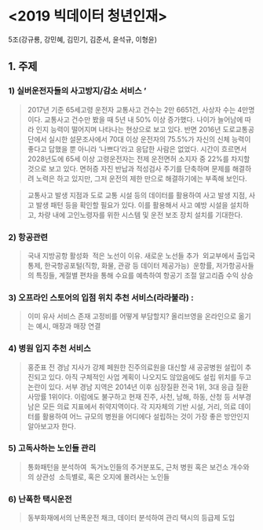 # <2019 빅데이터 청년인재>


5조(강규룡, 강민혜, 김민기, 김준서, 윤석규, 이형윤)


## 1. 주제

### 1) 실버운전자들의 사고방지/감소 서비스 ’

  > 2017년 기준 65세고령 운전자 교통사고 건수는 2만 6651건, 사상자 수는 4만명이다. 교통사고 건수만 봤을 때 5년 내 50% 이상 증가했다. 나이가 늘어남에 따라 인지 능력이 떨어지며 나타나는 현상으로 보고 있다. 반면 2016년 도로교통공단에서 실시한 설문조사에서 70대 이상 운전자의 75.5%가 자신의 신체 능력이 좋다고 답했을 뿐 아니라 ‘나쁘다’라고 응답한 사람은 없었다. 시간이 흐르면서 2028년도에 65세 이상 고령운전자는 전제 운전면허 소지자 중 22%를 차지할 것으로 보고 있다. 면허증 자진 반납과 적성검사 주기를 단축하며 문제를 해결하려 노력은 하고 있지만, 그저 운전의 제한 만으로 해결하기에는 부족해 보인다.
  
  > 교통사고 발생 지점과 도로 교통 시설 등의 데이터를 활용하여 사고 발생 지점, 사고 발생 패턴 등을 확인할 필요가 있다. 이를 활용해서 사고 예방 시설을 설치하고, 차량 내에 고인노령자를 위한 시스템 및 운전 보조 장치 설치를 기대한다. 

### 2) 항공관련
> 국내 지방공항 활성화 
> 적은 노선이 이유. 새로운 노선들 추가 
> 외교부에서 출입국통제, 한국항공포털(직항, 화물, 관광 등 데이터 제공가능) 
> 운항률, 저가항공사들의 특징들, 계절별 편차을 통해 수요를 예측하여 항공기 조절 알고리즘
> 수익 상승 

### 3) 오프라인 스토어의 입점 위치 추천 서비스(라라불라) : 
> 이미 유사 서비스 존재
> 고정비를 어떻게 부담할지?
> 올리브영을 온라인으로 옮기는 예시, 매장과 매장 연결





### 4) 병원 입지 추천 서비스
> 홍준표 전 경남 지사가 강제 페원한 진주의료원을 대신할 새 공공병원 설립이 추진되고 있다. 아직 구체적인 사업 계획이 나오지도 않았음에도 설립 위치를 두고 논란이 있다. 서부 경남 지역은 2014년 이후 심장질환 전국 1위, 3대 응급 질환 사망률 1위이다. 이럼에도 불구하고 현재 진주, 사천, 남해, 하동, 산청 등 서부경남은 모든 의료 지표에서 취약지역이다. 각 지자체의 기반 시설, 거리, 의료 데이터를 활용하여 어느 규모의 병원을 어디에다 설립하는 것이 가장 좋은 방안인지 알아보고자 한다. 


### 5) 고독사하는 노인들 관리 
> 통화패턴을 분석하여 
> 독거노인들의 주거분포도, 근처 병원 혹은 보건소 개수와의 상관성 
> 소득별로, 혹은 오지에 몰려사는 노인들

### 6) 난폭한 택시운전 
> 동부화재에서의 난폭운전 채크, 데이터 분석하여 관리
> 택시의 등급제 도입
